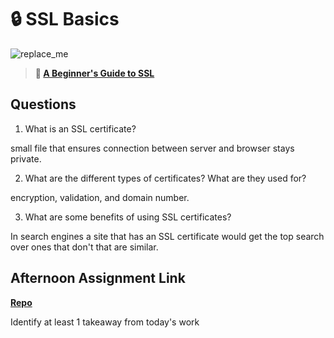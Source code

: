 # 🔒 SSL Basics

![replace_me](https://codeworks.blob.core.windows.net/public/assets/img/illustrations/placeholder.svg)

> **📖 [A Beginner's Guide to SSL](https://codeworksacademy.com/fs-student-guide/resources/wk8-9/07-SSL)**

## Questions

1. What is an SSL certificate?

small file that ensures connection between server and browser stays private.

2. What are the different types of certificates? What are they used for?

encryption, validation, and domain number.

3. What are some benefits of using SSL certificates?

In search engines a site that has an SSL certificate would get the top search over ones that don't that are similar.

## Afternoon Assignment Link

**[Repo](https://github.com/JeradeaSimmons/<ASSIGNMENT_REPO>)**

Identify at least 1 takeaway from today's work
